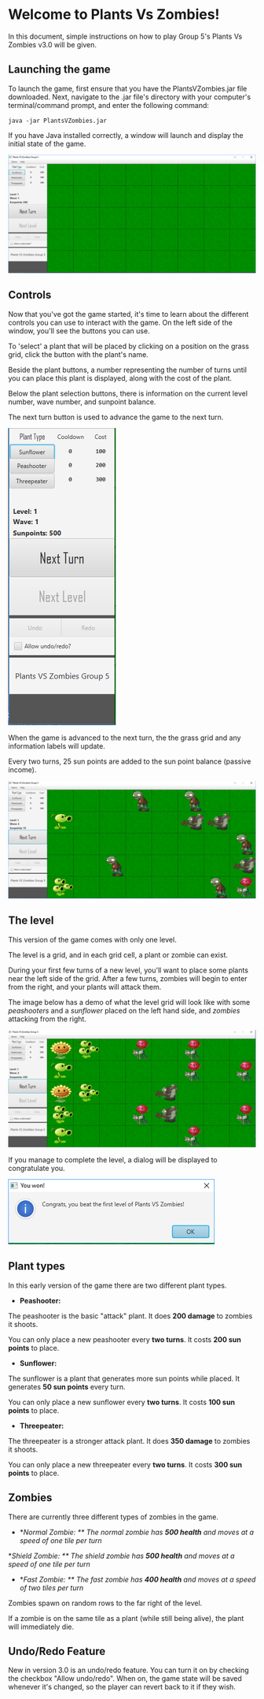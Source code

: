 # Welcome to Plants Vs Zombies!

In this document, simple instructions on how to play Group 5's Plants Vs Zombies v3.0 will be given.


## Launching the game

To launch the game, first ensure that you have the PlantsVZombies.jar file downloaded. Next, navigate to the .jar file's directory with your computer's terminal/command prompt, and enter the following command:

    java -jar PlantsVZombies.jar

If you have Java installed correctly, a window will launch and display the initial state of the game.

![](images/home.png?raw=true)

## Controls

Now that you've got the game started, it's time to learn about the different controls you can use to interact with the game.
On the left side of the window, you'll see the buttons you can use. 

To 'select' a plant that will be placed by clicking on a position on the grass grid, click the button with the plant's name.

Beside the plant buttons, a number representing the number of turns until you can place this plant is displayed, along with the cost of the plant.

Below the plant selection buttons, there is information on the current level number, wave number, and sunpoint balance. 

The next turn button is used to advance the game to the next turn.

![](images/controls.png?raw=true)

When the game is advanced to the next turn, the the grass grid and any information labels will update.

Every two turns, 25 sun points are added to the sun point balance (passive income).

![](images/actors.png?raw=true)


## The level

This version of the game comes with only one level.

The level is a grid, and in each grid cell, a plant or zombie can exist.

During your first few turns of a new level, you'll want to place some plants near the left side of the grid. After a few turns, zombies will begin to enter from the right, and your plants will attack them.

The image below has a demo of what the level grid will look like with some *peashooters* and a *sunflower* placed on the left hand side, and *zombies* attacking from the right.

![](images/wave3.png?raw=true)

If you manage to complete the level, a dialog will be displayed to congratulate you.

![](images/winner.png?raw=true)

## Plant types

In this early version of the game there are two different plant types.

  * **Peashooter:**

   The peashooter is the basic "attack" plant.  It does **200 damage** to zombies it shoots.

   You can only place a new peashooter every **two turns**. It costs **200 sun points** to place.

  * **Sunflower:**

   The sunflower is a plant that generates more sun points while placed. It generates **50 sun points** every turn.

   You can only place a new sunflower every **two turns**. It costs **100 sun points** to place.
   
  * **Threepeater:**

   The threepeater is a stronger attack plant. It does **350 damage** to zombies it shoots.

   You can only place a new threepeater every **two turns**. It costs **300 sun points** to place.
   
## Zombies

There are currently three different types of zombies in the game.

 * **Normal Zombie: **
  The normal zombie has **500 health** and moves at a speed of *one tile per turn**
  
 **Shield Zombie: **
  The shield zombie has **500 health** and moves at a speed of *one tile per turn**
  
 * **Fast Zombie: **
  The fast zombie has **400 health** and moves at a speed of *two tiles per turn**
  
Zombies spawn on random rows to the far right of the level.

If a zombie is on the same tile as a plant (while still being alive), the plant will immediately die.

## Undo/Redo Feature

New in version 3.0 is an undo/redo feature. You can turn it on by checking the checkbox "Allow undo/redo".
When on, the game state will be saved whenever it's changed, so the player can revert back to it if they wish.
